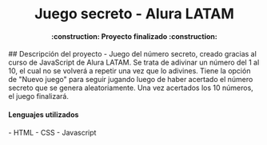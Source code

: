 <h1 align="center"> Juego secreto - Alura LATAM </h1>
<h4 align="center">
:construction: Proyecto finalizado :construction:
</h4>
## Descripción del proyecto
- Juego del número secreto, creado gracias al curso de JavaScript de Alura LATAM. Se trata de adivinar un número del 1 al 10, el cual no se volverá a repetir una vez que lo adivines. Tiene la opción de "Nuevo juego" para seguir jugando luego de haber acertado el número secreto que se genera aleatoriamente. Una vez acertados los 10 números, el juego finalizará.

<h4>Lenguajes utilizados</h4>
- HTML
- CSS
- Javascript
